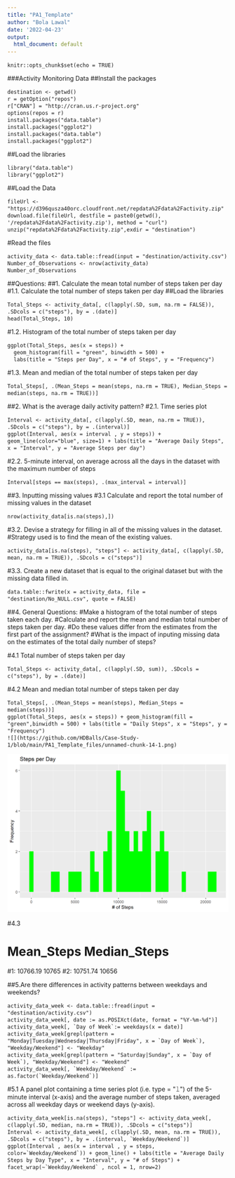 ```yaml
---
title: "PA1_Template"
author: "Bola Lawal"
date: '2022-04-23'
output:
  html_document: default
---
```

```{r setup, include=FALSE}
knitr::opts_chunk$set(echo = TRUE)
```
###Activity Monitoring Data
##Install the packages
```{r}
destination <- getwd()
r = getOption("repos")
r["CRAN"] = "http://cran.us.r-project.org"
options(repos = r)
install.packages("data.table")
install.packages("ggplot2")
install.packages("data.table")
install.packages("ggplot2")
```

##Load the libraries
```{r}
library("data.table")
library("ggplot2")
```

##Load the Data
```{r}
fileUrl <- "https://d396qusza40orc.cloudfront.net/repdata%2Fdata%2Factivity.zip"
download.file(fileUrl, destfile = paste0(getwd(), '/repdata%2Fdata%2Factivity.zip'), method = "curl")
unzip("repdata%2Fdata%2Factivity.zip",exdir = "destination")
```


#Read the files
```{r}
activity_data <- data.table::fread(input = "destination/activity.csv")
Number_of_Observations <- nrow(activity_data)
Number_of_Observations
```


##Questions:
##1. Calculate the mean total number of steps taken per day
#1.1. Calculate the total number of steps taken per day
##Load the libraries
```{r}
Total_Steps <- activity_data[, c(lapply(.SD, sum, na.rm = FALSE)), .SDcols = c("steps"), by = .(date)] 
head(Total_Steps, 10)
```

#1.2. Histogram of the total number of steps taken per day
```{r, echo=TRUE}
ggplot(Total_Steps, aes(x = steps)) +
  geom_histogram(fill = "green", binwidth = 500) +
  labs(title = "Steps per Day", x = "# of Steps", y = "Frequency")
```

#1.3. Mean and median of the total number of steps taken per day
```{r, echo=TRUE}
Total_Steps[, .(Mean_Steps = mean(steps, na.rm = TRUE), Median_Steps = median(steps, na.rm = TRUE))]
```

##2. What is the average daily activity pattern?
#2.1. Time series plot
```{r}
Interval <- activity_data[, c(lapply(.SD, mean, na.rm = TRUE)), .SDcols = c("steps"), by = .(interval)] 
ggplot(Interval, aes(x = interval , y = steps)) + geom_line(color="blue", size=1) + labs(title = "Average Daily Steps", x = "Interval", y = "Average Steps per day")
```

#2.2. 5-minute interval, on average across all the days in the dataset with the maximum number of steps
```{r}
Interval[steps == max(steps), .(max_interval = interval)]
```

##3. Inputting missing values
#3.1 Calculate and report the total number of missing values in the dataset
```{r}
nrow(activity_data[is.na(steps),])
```

#3.2. Devise a strategy for filling in all of the missing values in the dataset.
#Strategy used is to find the mean of the existing values.
```{r}
activity_data[is.na(steps), "steps"] <- activity_data[, c(lapply(.SD, mean, na.rm = TRUE)), .SDcols = c("steps")]
```

#3.3. Create a new dataset that is equal to the original dataset but with the missing data filled in.
```{r}
data.table::fwrite(x = activity_data, file = "destination/No_NULL.csv", quote = FALSE)
```


##4. General Questions:
#Make a histogram of the total number of steps taken each day.
#Calculate and report the mean and median total number of steps taken per day. 
#Do these values differ from the estimates from the first part of the assignment? 
#What is the impact of inputing missing data on the estimates of the total daily number of steps?

#4.1 Total number of steps taken per day
```{r}
Total_Steps <- activity_data[, c(lapply(.SD, sum)), .SDcols = c("steps"), by = .(date)] 
```

#4.2 Mean and median total number of steps taken per day
```{r, echo=TRUE}
Total_Steps[, .(Mean_Steps = mean(steps), Median_Steps = median(steps))]
ggplot(Total_Steps, aes(x = steps)) + geom_histogram(fill = "green",binwidth = 500) + labs(title = "Daily Steps", x = "Steps", y = "Frequency")
![](https://github.com/HDBalls/Case-Study-1/blob/main/PA1_Template_files/unnamed-chunk-14-1.png)
```
![](https://github.com/HDBalls/Case-Study-1/blob/main/PA1_Template_files/unnamed-chunk-6-1.png)

#4.3
#   Mean_Steps      Median_Steps
#1:   10766.19        10765
#2:   10751.74        10656


##5.Are there differences in activity patterns between weekdays and weekends?
```{r}
activity_data_week <- data.table::fread(input = "destination/activity.csv")
activity_data_week[, date := as.POSIXct(date, format = "%Y-%m-%d")]
activity_data_week[, `Day of Week`:= weekdays(x = date)]
activity_data_week[grepl(pattern = "Monday|Tuesday|Wednesday|Thursday|Friday", x = `Day of Week`), "Weekday/Weekend"] <- "Weekday"
activity_data_week[grepl(pattern = "Saturday|Sunday", x = `Day of Week`), "Weekday/Weekend"] <- "Weekend"
activity_data_week[, `Weekday/Weekend` := as.factor(`Weekday/Weekend`)]
```

#5.1 A panel plot containing a time series plot (i.e. type = "𝚕") of the 5-minute interval (x-axis) and the average number of steps taken, averaged across all weekday days or weekend days (y-axis).
```{r, echo=TRUE}
activity_data_week[is.na(steps), "steps"] <- activity_data_week[, c(lapply(.SD, median, na.rm = TRUE)), .SDcols = c("steps")]
Interval <- activity_data_week[, c(lapply(.SD, mean, na.rm = TRUE)), .SDcols = c("steps"), by = .(interval, `Weekday/Weekend`)] 
ggplot(Interval , aes(x = interval , y = steps, color=`Weekday/Weekend`)) + geom_line() + labs(title = "Average Daily Steps by Day Type", x = "Interval", y = "# of Steps") + facet_wrap(~`Weekday/Weekend` , ncol = 1, nrow=2)
```
